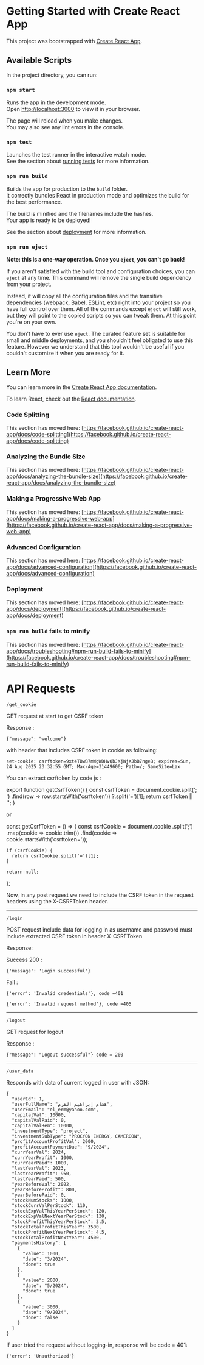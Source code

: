 # Getting Started with Create React App

This project was bootstrapped with [Create React App](https://github.com/facebook/create-react-app).

## Available Scripts

In the project directory, you can run:

### `npm start`

Runs the app in the development mode.\
Open [http://localhost:3000](http://localhost:3000) to view it in your browser.

The page will reload when you make changes.\
You may also see any lint errors in the console.

### `npm test`

Launches the test runner in the interactive watch mode.\
See the section about [running tests](https://facebook.github.io/create-react-app/docs/running-tests) for more information.

### `npm run build`

Builds the app for production to the `build` folder.\
It correctly bundles React in production mode and optimizes the build for the best performance.

The build is minified and the filenames include the hashes.\
Your app is ready to be deployed!

See the section about [deployment](https://facebook.github.io/create-react-app/docs/deployment) for more information.

### `npm run eject`

**Note: this is a one-way operation. Once you `eject`, you can't go back!**

If you aren't satisfied with the build tool and configuration choices, you can `eject` at any time. This command will remove the single build dependency from your project.

Instead, it will copy all the configuration files and the transitive dependencies (webpack, Babel, ESLint, etc) right into your project so you have full control over them. All of the commands except `eject` will still work, but they will point to the copied scripts so you can tweak them. At this point you're on your own.

You don't have to ever use `eject`. The curated feature set is suitable for small and middle deployments, and you shouldn't feel obligated to use this feature. However we understand that this tool wouldn't be useful if you couldn't customize it when you are ready for it.

## Learn More

You can learn more in the [Create React App documentation](https://facebook.github.io/create-react-app/docs/getting-started).

To learn React, check out the [React documentation](https://reactjs.org/).

### Code Splitting

This section has moved here: [https://facebook.github.io/create-react-app/docs/code-splitting](https://facebook.github.io/create-react-app/docs/code-splitting)

### Analyzing the Bundle Size

This section has moved here: [https://facebook.github.io/create-react-app/docs/analyzing-the-bundle-size](https://facebook.github.io/create-react-app/docs/analyzing-the-bundle-size)

### Making a Progressive Web App

This section has moved here: [https://facebook.github.io/create-react-app/docs/making-a-progressive-web-app](https://facebook.github.io/create-react-app/docs/making-a-progressive-web-app)

### Advanced Configuration

This section has moved here: [https://facebook.github.io/create-react-app/docs/advanced-configuration](https://facebook.github.io/create-react-app/docs/advanced-configuration)

### Deployment

This section has moved here: [https://facebook.github.io/create-react-app/docs/deployment](https://facebook.github.io/create-react-app/docs/deployment)

### `npm run build` fails to minify

This section has moved here: [https://facebook.github.io/create-react-app/docs/troubleshooting#npm-run-build-fails-to-minify](https://facebook.github.io/create-react-app/docs/troubleshooting#npm-run-build-fails-to-minify)

# API Requests

`/get_cookie `

GET request at start to get CSRF token

Response :

```
{"message": "welcome"}
```

with header that includes CSRF token in cookie as following:

`set-cookie:
csrftoken=9xt4TBwB7mWgWDHvQbJKjWjXJbB7ngeB; expires=Sun, 24 Aug 2025 23:32:55 GMT; Max-Age=31449600; Path=/; SameSite=Lax`

You can extract csrftoken by code js :

export function getCsrfToken() {
const csrfToken = document.cookie.split('; ')
.find(row => row.startsWith('csrftoken'))
?.split('=')[1];
return csrfToken || '';
}

or

const getCsrfToken = () => {
const csrfCookie = document.cookie
.split(';')
.map(cookie => cookie.trim())
.find(cookie => cookie.startsWith('csrftoken='));

    if (csrfCookie) {
      return csrfCookie.split('=')[1];
    }

    return null;

};

Now, in any post request we need to include the CSRF token in the request headers using the X-CSRFToken header.

---

`/login`

POST request include data for logging in as username and password
must include extracted CSRF token in header X-CSRFToken

Response:

Success 200 :

```
{'message': 'Login successful'}
```

Fail :

```
{'error': 'Invalid credentials'}, code =401
```

```
{'error': 'Invalid request method'}, code =405
```

---

`/logout`

GET request for logout

Response :

```
{"message": "Logout successful"} code = 200
```

---

`/user_data`

Responds with data of current logged in user with JSON:

```
{
  "userId": 1,
  "userFullName": "هشام إبراهيم القرم",
  "userEmail": "el_erm@yahoo.com",
  "capitalVal": 10000,
  "capitalValPaid": 0,
  "capitalValRem": 10000,
  "investmentType": "project",
  "investmentSubType": "PROCYON ENERGY, CAMEROON",
  "profitAccountProfitVal": 2000,
  "profitAccountPaymentDue": "9/2024",
  "currYearVal": 2024,
  "currYearProfit": 1000,
  "currYearPaid": 1000,
  "lastYearVal": 2023,
  "lastYearProfit": 950,
  "lastYearPaid": 500,
  "yearBeforeVal": 2022,
  "yearBeforeProfit": 800,
  "yearBeforePaid": 0,
  "stockNumStocks": 1000,
  "stockCurrValPerStock": 110,
  "stockExpValThisYearPerStock": 120,
  "stockExpValNextYearPerStock": 130,
  "stockProfitThisYearPerStock": 3.5,
  "stockTotalProfitThisYear": 3500,
  "stockProfitNextYearPerStock": 4.5,
  "stockTotalProfitNextYear": 4500,
  "paymentsHistory": [
    {
      "value": 1000,
      "date": "3/2024",
      "done": true
    },
    {
      "value": 2000,
      "date": "5/2024",
      "done": true
    },
    {
      "value": 3000,
      "date": "9/2024",
      "done": false
    }
  ]
}
```

If user tried the request without logging-in, response will be code = 401:

```
{'error': 'Unauthorized'}
```
